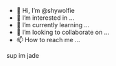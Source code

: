- 👋 Hi, I’m @shywolfie
- 👀 I’m interested in ...
- 🌱 I’m currently learning ...
- 💞️ I’m looking to collaborate on ...
- 📫 How to reach me ...

<!---
shywolfie/shywolfie is a ✨ special ✨ repository because its `README.md` (this file) appears on your GitHub profile.
You can click the Preview link to take a look at your changes.
--->
sup im jade
